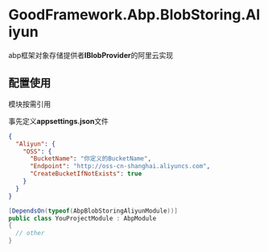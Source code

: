 # GoodFramework.Abp.BlobStoring.Aliyun

abp框架对象存储提供者**IBlobProvider**的阿里云实现

## 配置使用

模块按需引用

事先定义**appsettings.json**文件

```json
{
  "Aliyun": {
    "OSS": {
      "BucketName": "你定义的BucketName",
      "Endpoint": "http://oss-cn-shanghai.aliyuncs.com",
      "CreateBucketIfNotExists": true
    }
  }
}

```

```csharp
[DependsOn(typeof(AbpBlobStoringAliyunModule))]
public class YouProjectModule : AbpModule
{
  // other
}
```